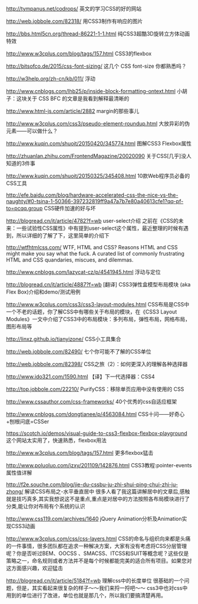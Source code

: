 http://tympanus.net/codrops/
英文的学习CSS的好的网站

http://web.jobbole.com/82318/
用CSS3制作有响应的图片

http://bbs.html5cn.org/thread-86221-1-1.html
纯CSS3超酷3D旋转立方体动画特效

http://www.w3cplus.com/blog/tags/157.html
CSS3的flexbox

http://bitsofco.de/2015/css-font-sizing/
这几个 CSS font-size 你都熟悉吗？

http://w3help.org/zh-cn/kb/011/
浮动

http://www.cnblogs.com/lhb25/p/inside-block-formatting-ontext.html
小胡子：这块关于 CSS BFC 的文章是我看到解释最清晰的

http://www.html-js.com/article/2882
margin的那些事儿

http://www.w3cplus.com/css3/pseudo-element-roundup.html
大放异彩的伪元素——可以做什么？

http://www.kuqin.com/shuoit/20150420/345774.html
图解CSS3 Flexbox属性

http://zhuanlan.zhihu.com/FrontendMagazine/20020090
关于CSS[几乎]没人知道的3件事

http://www.kuqin.com/shuoit/20150325/345408.html
10款Web程序员必备的CSS工具

http://efe.baidu.com/blog/hardware-accelerated-css-the-nice-vs-the-naughty/#0-tsina-1-50366-397232819ff9a47a7b7e80a40613cfe1?qq-pf-to=pcqq.group
CSS硬件加速的好与坏

http://blogread.cn/it/article/4782?f=wb
user-select介绍 之前在《CSS的未来：一些试验性CSS属性》中有提到user-select这个属性，最近整理的时候有遇到，所以详细的了解了下，这里简单的介绍下

http://wtfhtmlcss.com/
WTF, HTML and CSS?
Reasons HTML and CSS might make you say what the fuck. A curated list of commonly frustrating HTML and CSS quandaries, miscues, and dilemmas.

http://www.cnblogs.com/lazycat-cz/p/4541945.html
浮动与定位

http://blogread.cn/it/article/4887?f=wb
[翻译] CSS3弹性盒模型布局模块 (aka Flex Box)介绍和demo/测试用例

http://www.w3cplus.com/css3/css3-layout-modules.html
CSS布局是CSS中一个不老的话题，你了解CSS中有哪些关于布局的模块，在《CSS3 Layout Modules》一文中介绍了CSS3中的布局模块：多列布局，弹性布局，网格布局，图形布局等

http://linxz.github.io/tianyizone/
CSS小工具集合

http://web.jobbole.com/82490/
七个你可能不了解的CSS单位

http://web.jobbole.com/82398/
CSS之旅（2）：如何更深入的理解各种选择器

http://www.ido321.com/1590.html
【译】下一代选择器：CSS4

http://top.jobbole.com/22210/
PurifyCSS：移除单页应用中没有使用的 CSS

http://www.cssauthor.com/css-frameworks/
40个优秀的css自适应框架

http://www.cnblogs.com/dongtianee/p/4563084.html
CSS十问——好奇心+刨根问底=CSSer

https://scotch.io/demos/visual-guide-to-css3-flexbox-flexbox-playground
这个网站太实用了，快速熟悉，flexbox用法

http://www.w3cplus.com/blog/tags/157.html
更多flexbox猛击

http://www.poluoluo.com/jzxy/201109/142876.html
CSS3教程:pointer-events属性值详解

http://f2e.souche.com/blog/jie-du-cssbu-ju-zhi-shui-ping-chui-zhi-ju-zhong/
解读CSS布局之-水平垂直居中
很多人看了我这篇讲解居中的文章后,感触就是技巧真多,其实我想说这不是重点,重点是对居中的方法按照各布局模块进行了分类,能让你对布局有个系统的认识

http://www.css119.com/archives/1640
jQuery Animation分析及Animation实现CSS3动画

http://www.w3cplus.com/css/css-layers.html
CSS的命名与组织向来都是头痛的一件事情，很多团队都在追求一种解决方案，大家有没有考虑将CSS分层管理呢？你是否听过BEM、OOCSS 、SMACSS、ITCSS和SUIT等概念呢？这些仅是策略之一，命名规则或者方法并不是每个时候都能完美的适合所有项目。如果您对这方面感兴趣，欢迎猛击

http://blogread.cn/it/article/5184?f=wb
理解css中的长度单位
很基础的一个问题，但是，其实看起来很复杂的样子～～我们来捋一捋吧～～
css3中也对css中用到的单位进行了改进，单位也就是那几个，所以我们要搞清楚再用。
